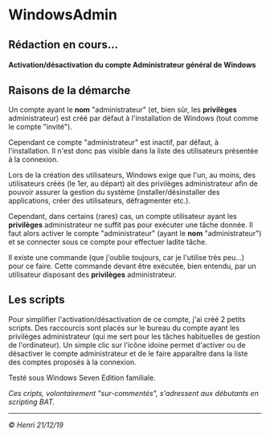 # WindowsAdmin

## Rédaction en cours...

#### Activation/désactivation du compte Administrateur général de Windows

## Raisons de la démarche

Un compte ayant le **nom** "administrateur" (et, bien sûr, les **privilèges** administrateur) est créé par défaut à l'installation de Windows (tout comme le compte "invité").

Cependant ce compte "administrateur" est inactif, par défaut, à l'installation. Il n'est donc pas visible dans la liste des utilisateurs présentée à la connexion.

Lors de la création des utilisateurs, Windows exige que l'un, au moins, des utilisateurs créés (le 1er, au départ) ait des privilèges administrateur afin de pouvoir assurer la gestion du système (installer/désinstaller des applications, créer des utilisateurs, défragmenter etc.).

Cependant, dans certains (rares) cas, un compte utilisateur ayant les **privilèges** administrateur ne suffit pas pour exécuter une tâche donnée. Il faut alors activer le compte "administrateur" (ayant le **nom** "administrateur") et se connecter sous ce compte pour effectuer ladite tâche.

Il existe une commande (que j'oublie toujours, car je l'utilise très peu...) pour ce faire. Cette commande devant être exécutée, bien entendu, par un utilisateur disposant des **privilèges** administrateur.

## Les scripts

Pour simplifier l'activation/désactivation de ce compte, j'ai créé 2 petits scripts. Des raccourcis sont placés sur le bureau du compte ayant les privilèges administrateur (qui me sert pour les tâches habituelles de gestion de l'ordinateur). Un simple clic sur l'icône idoine permet d'activer ou de désactiver le compte administrateur et de le faire apparaître dans la liste des comptes proposés à la connexion.



Testé sous Windows Seven Edition familiale.

_Ces cripts, volontairement "sur-commentés", s'adressent aux débutants en scripting BAT._

---
_© Henri 21/12/19_

